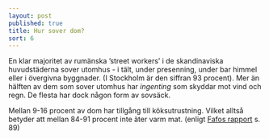 ```yaml
---
layout: post
published: true
title: Hur sover dom?
sort: 6
---
```






En klar majoritet av rumänska ’street workers’ i de skandinaviska huvudstäderna sover utomhus - i tält, under presenning, under bar himmel eller i övergivna byggnader. (I Stockholm är den siffran 93 procent). Mer än hälften av dem som sover utomhus har _ingenting_ som skyddar mot vind och regn. De flesta har dock någon form av sovsäck.

Mellan 9-16 procent av dom har tillgång till köksutrustning. Vilket alltså betyder att mellan 84-91 procent inte äter varm mat. (enligt [Fafos rapport](http://fafo.no/images/pub/2015/954-innmat-trykk.pdf) s. 89)
